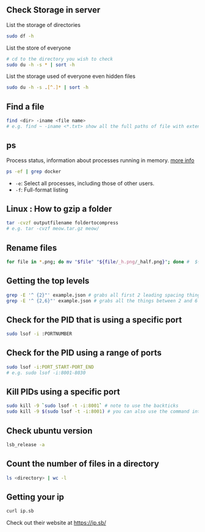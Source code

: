 ## Check Storage in server
List the storage of directories
```bash
sudo df -h
```
List the store of everyone 
```bash
# cd to the directory you wish to check
sudo du -h -s * | sort -h
```
List the storage used of everyone even hidden files
```bash
sudo du -h -s .[^.]* | sort -h
```

## Find a file 
```bash
find <dir> -iname <file name>
# e.g. find ~ -iname <*.txt> show all the full paths of file with extension .txt
```
## ps
Process status, information about processes running in memory.
[more info](https://ss64.com/bash/ps.html)
```bash
ps -ef | grep docker
```
- `-e`: Select all processes, including those of other users.
- `-f`: Full-format listing

## Linux : How to gzip a folder
```bash
tar -cvzf outputfilename foldertocompress
# e.g. tar -cvzf meow.tar.gz meow/
```

## Rename files
```bash
for file in *.png; do mv "$file" "${file/_h.png/_half.png}"; done #  ${string/substring/substitution}
```

## Getting the top levels
```bash
grep -E '^ {2}"' example.json # grabs all first 2 leading spacing things
grep -E '^ {2,6}"' example.json # grabs all the things between 2 and 6 spacings
```

## Check for the PID that is using a specific port
```bash
sudo lsof -i :PORTNUMBER
```

## Check for the PID using a range of ports
```bash
sudo lsof -i:PORT_START-PORT_END
# e.g. sudo lsof -i:8001-8030
```

## Kill PIDs using a specific port
```bash
sudo kill -9 `sudo lsof -t -i:8001` # note to use the backticks
sudo kill -9 $(sudo lsof -t -i:8001) # you can also use the command interpolation
```
## Check ubuntu version
```bash
lsb_release -a
```

## Count the number of files in a directory
```bash
ls <directory> | wc -l
```

## Getting your ip
```bash
curl ip.sb
```
Check out their website at https://ip.sb/